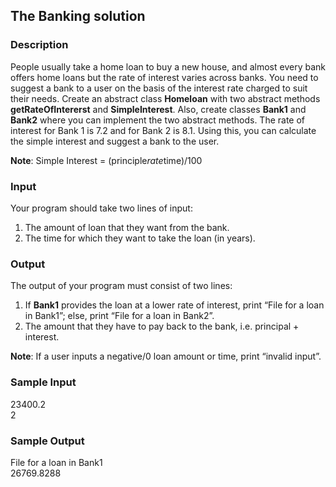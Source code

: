 ## The Banking solution

### Description

People usually take a home loan to buy a new house, and almost every bank offers home loans but the rate of interest varies across banks. You need to suggest a bank to a user on the basis of the interest rate charged to suit their needs. Create an abstract class <b>Homeloan</b> with two abstract methods <b>getRateOfIntererst</b> and <b>SimpleInterest</b>. Also, create classes <b>Bank1</b> and <b>Bank2</b> where you can implement the two abstract methods. The rate of interest for Bank 1 is 7.2 and for Bank 2 is 8.1. Using this, you can calculate the simple interest and suggest a bank to the user.

<b>Note</b>: Simple Interest = (principle*rate*time)/100

### Input

Your program should take two lines of input:

1. The amount of loan that they want from the bank.
2. The time for which they want to take the loan (in years).

### Output

The output of your program must consist of two lines:

1. If <b>Bank1</b> provides the loan at a lower rate of interest, print “File for a loan in Bank1”; else, print “File for a loan in Bank2”.
2. The amount that they have to pay back to the bank, i.e. principal + interest.

<b>Note</b>: If a user inputs a negative/0 loan amount or time, print “invalid input”.

### Sample Input

23400.2<br>
2

### Sample Output

File for a loan in Bank1<br>
26769.8288

